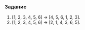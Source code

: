 ### Задание

1. [1, 2, 3, 4, 5, 6] -> [4, 5, 6, 1, 2, 3].
2. [1, 2, 3, 4, 5, 6] -> [2, 1, 4, 3, 6, 5].
